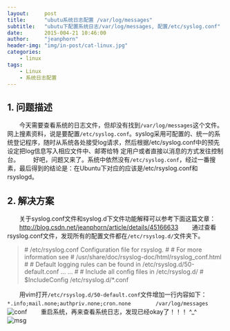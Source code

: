 ```yaml
---
layout:     post
title:      "ubutu系统日志配置 /var/log/messages" 
subtitle:   "ubutu下配置系统日志/var/log/messages, 配置/etc/syslog.conf" 
date:       2015-004-21 10:46:00
author:     "jeanphorn"
header-img: "img/in-post/cat-linux.jpg"
categories:
    - linux
tags:
    - Linux 
    - 系统日志配置
---
```


## 1. 问题描述
　　今天需要查看系统的日志文件，但却没有找到```/var/log/messages```这个文件。网上搜素资料，说是要配置```/etc/syslog.conf```。syslog采用可配置的、统一的系统登记程序，随时从系统各处接受log请求，然后根据/etc/syslog.conf中的预先设定把log信息写入相应文件中、邮寄给特 定用户或者直接以消息的方式发往控制台。
　　好吧，问题又来了。系统中依然没有```/etc/syslog.conf```，经过一番搜素，最后得到的结论是：在Ubuntu下对应的应该是/etc/rsyslog.conf和rsyslogd。
## 2. 解决方案
　　关于syslog.conf文件和syslog.d下文件功能解释可以参考下面这篇文章：
　　http://blog.csdn.net/jeanphorn/article/details/45166633
　　通过查看rsyslog.conf文件，发现所有的配置文件都在```/etc/rsyslog.d/```文件夹下。
　　

> \#  /etc/rsyslog.conf    Configuration file for rsyslog.
>\#
> \#                       For more information see
>\#                       /usr/share/doc/rsyslog-doc/html/rsyslog_conf.html
>\#
>\#  Default logging rules can be found in /etc/rsyslog.d/50-default.conf
> ... ...
> \#
> \# Include all config files in /etc/rsyslog.d/
> \#
>     $IncludeConfig /etc/rsyslog.d/*.conf
　　

　　用vim打开```/etc/rsyslog.d/50-default.conf```文件增加一行内容如下：
　　```*.info;mail.none;authpriv.none;cron.none        /var/log/messages```
　　![conf](http://img.blog.csdn.net/20150421104033262?watermark/2/text/aHR0cDovL2Jsb2cuY3Nkbi5uZXQvSmVhbnBob3Ju/font/5a6L5L2T/fontsize/400/fill/I0JBQkFCMA==/dissolve/70/gravity/SouthEast)
　　重启系统，再来查看系统日志，发现已经okay了！！！ ^_^
　　![msg](http://img.blog.csdn.net/20150421104346842?watermark/2/text/aHR0cDovL2Jsb2cuY3Nkbi5uZXQvSmVhbnBob3Ju/font/5a6L5L2T/fontsize/400/fill/I0JBQkFCMA==/dissolve/70/gravity/SouthEast)
　　
